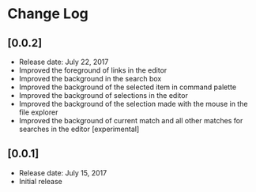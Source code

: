 # Change Log

## [0.0.2]
- Release date: July 22, 2017
- Improved the foreground of links in the editor
- Improved the background in the search box
- Improved the background of the selected item in command palette
- Improved the background of selections in the editor
- Improved the background of the selection made with the mouse in the file explorer
- Improved the background of current match and all other matches for searches in the editor [experimental]

## [0.0.1]
- Release date: July 15, 2017
- Initial release